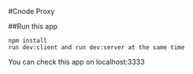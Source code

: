 #Cnode Proxy

##Run this app
```
npm install
run dev:client and run dev:server at the same time

```
You can check this app on localhost:3333
